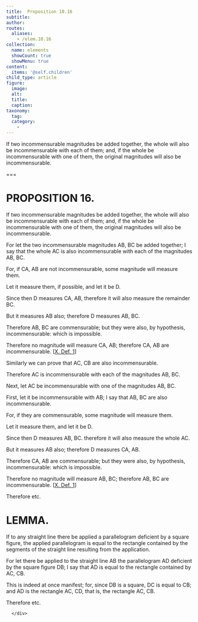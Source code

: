 ```yaml
---
title:  Proposition 10.16
subtitle: 
author:
routes:
  aliases:
    - /elem.10.16
collection:
  name: elements
  showCount: true
  showMenu: true
content:
  items: '@self.children'
child_type: article
figure:
  image:
  alt:
  title:
  caption:
taxonomy:
  tag:
  category:
    - 
---
```


<p><hi rend="ital">If two incommensurable magnitudes be added together, the whole will also be incommensurable with each of them; and, if the whole be incommensurable with one of them, the original magnitudes will also be incommensurable</hi>. </p>

===

<h1>PROPOSITION 16.</h1>
<p><span class="ital">If two incommensurable magnitudes be added together, the whole will also be incommensurable with each of them; and, if the whole be incommensurable with one of them, the original magnitudes will also be incommensurable</span>. </p>

<p>For let the two incommensurable magnitudes <span class="ital">AB</span>, <span class="ital">BC</span> be added together; I say that the whole <span class="ital">AC</span> is also incommensurable with each of the magnitudes <span class="ital">AB</span>, <span class="ital">BC</span>. </p>

<p>For, if <span class="ital">CA</span>, <span class="ital">AB</span> are not incommensurable, some magnitude will measure them. </p>

<p>Let it measure them, if possible, and let it be <span class="ital">D</span>. </p>

<p>Since then <span class="ital">D</span> measures <span class="ital">CA</span>, <span class="ital">AB</span>, therefore it will also measure the remainder <span class="ital">BC</span>. 
      </p>

<p>But it measures <span class="ital">AB</span> also; therefore <span class="ital">D</span> measures <span class="ital">AB</span>, <span class="ital">BC</span>. </p>

<p>Therefore <span class="ital">AB</span>, <span class="ital">BC</span> are commensurable; but they were also, by hypothesis, incommensurable: which is impossible. </p>

<p>Therefore no magnitude will measure <span class="ital">CA</span>, <span class="ital">AB</span>; therefore <span class="ital">CA</span>, <span class="ital">AB</span> are incommensurable. [<a href="/elem.10.def.1">X. Def. 1</a>] </p>

<p>Similarly we can prove that <span class="ital">AC</span>, <span class="ital">CB</span> are also incommensurable. </p>

<p>Therefore <span class="ital">AC</span> is incommensurable with each of the magnitudes <span class="ital">AB</span>, <span class="ital">BC</span>. </p>

<p>Next, let <span class="ital">AC</span> be incommensurable with one of the magnitudes <span class="ital">AB</span>, <span class="ital">BC</span>. </p>

<p>First, let it be incommensurable with <span class="ital">AB</span>; I say that <span class="ital">AB</span>, <span class="ital">BC</span> are also incommensurable. </p>

<p>For, if they are commensurable, some magnitude will measure them. </p>

<p>Let it measure them, and let it be <span class="ital">D</span>. </p>

<p>Since then <span class="ital">D</span> measures <span class="ital">AB</span>, <span class="ital">BC</span>. therefore it will also measure the whole <span class="ital">AC</span>. </p>

<p>But it measures <span class="ital">AB</span> also; therefore <span class="ital">D</span> measures <span class="ital">CA</span>, <span class="ital">AB</span>. <pb n="41"/></p>

<p>Therefore <span class="ital">CA</span>, <span class="ital">AB</span> are commensurable; but they were also, by hypothesis, incommensurable: which is impossible. </p>

<p>Therefore no magnitude will measure <span class="ital">AB</span>, <span class="ital">BC</span>; therefore <span class="ital">AB</span>, <span class="ital">BC</span> are incommensurable. [<a href="/elem.10.def.1">X. Def. 1</a>] </p>

<p>Therefore etc.</p>
<div id="elem.10.16.l.1" class="lemma">
       <h1>LEMMA.</h1>
       
<p>
        <span class="ital">If to any straight line there be applied a parallelogram deficient by a square figure, the applied parallelogram is equal to the rectangle contained by the segments of the straight line resulting from the application.</span>
       </p>

       
<p>For let there be applied to the straight line <span class="ital">AB</span> the parallelogram <span class="ital">AD</span> deficient by the square figure <span class="ital">DB</span>; I say that <span class="ital">AD</span> is equal to the rectangle contained by <span class="ital">AC</span>, <span class="ital">CB</span>. 
       </p>

       
<p>This is indeed at once manifest; for, since <span class="ital">DB</span> is a square, <span class="ital">DC</span> is equal to <span class="ital">CB</span>; and <span class="ital">AD</span> is the rectangle <span class="ital">AC</span>, <span class="ital">CD</span>, that is, the rectangle <span class="ital">AC</span>, <span class="ital">CB</span>. </p>

       
<p>Therefore etc.</p>

      </div>
